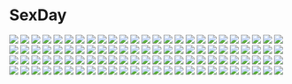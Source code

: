 # SexDay
![](https://konachan.com/jpeg/64582e846086d3ecc729a578c46e2ed3/Konachan.com%20-%2045369%20cc%20code_geass%20green_hair%20long_hair%20white%20yellow_eyes.jpg)
![](https://konachan.com/jpeg/6de3e1183fdc2d5b2ecd2a5b47ad57db/Konachan.com%20-%20245262%202girls%20aqua_eyes%20blonde_hair%20bow%20chibi%20computer%20gray_hair%20headband%20izumi_sagiri%20loli%20long_hair%20mintchoco%20orange_eyes%20twintails%20white%20yamada_elf.jpg)
![](https://konachan.com/image/cf10bcebb1c6511ca5ceb5d494ac344c/Konachan.com%20-%207597%20forget_me_not.jpg)
![](https://konachan.com/image/3df9ef080df4aa46ec8284390525ce70/Konachan.com%20-%20192599%20all_male%20blonde_hair%20blue_eyes%20gloves%20guilty_gear%20ky_kiske%20long_hair%20male%20min_%28minyinr%29%20ponytail%20sword%20weapon.jpg)
![](https://konachan.com/image/f02d8d48b67af2e04d394fe650c1dccc/Konachan.com%20-%20162355%20air%20blonde_hair%20blue_eyes%20bow%20bubbles%20kamio_misuzu%20misaki_kozue%20school_uniform%20water.jpg)
![](https://konachan.com/image/b95ae5dd9116db5d3ddba48cd583b5e3/Konachan.com%20-%20231029%20blonde_hair%20brown_eyes%20brown_hair%20crying%20dress%20hug%20hyanna-natsu%20loli%20long_hair%20male%20rin_%28shelter%29%20shelter%20short_hair%20socks%20tears.jpg)
![](https://konachan.com/image/c765168e41bcfc0c5ddeda7c94418f62/Konachan.com%20-%20100964%20cait%20dress%20red_eyes%20red_hair%20sword%20thighhighs%20weapon.jpg)
![](https://konachan.com/jpeg/c5df713c3e7587cda7ed726262d4c8f3/Konachan.com%20-%20265188%20aqua_eyes%20azur_lane%20bed%20breasts%20cleavage%20elbow_gloves%20garter_belt%20gloves%20hat%20long_hair%20stockings%20teddy_bear%20thighhighs%20twintails%20usamata%20white_hair.jpg)
![](https://konachan.com/jpeg/d9e98bb363515903d4d3353a9beb661e/Konachan.com%20-%20289753%20blue_hair%20boots%20breasts%20christmas%20cleavage%20cropped%20gloves%20hat%20navel%20nijisanji%20santa_hat%20shizuka_rin%20short_hair%20skirt%20snow%20uekusa%20yellow_eyes.jpg)
![](https://konachan.com/image/670abc7a6c11b7a3db58a40c9f9ab623/Konachan.com%20-%20195085%20anthropomorphism%20cameltoe%20kantai_collection%20kawamura_tenmei%20loli%20navel%20rensouhou-chan%20shimakaze_%28kancolle%29%20stockings%20tagme%20weapon%20white_hair.jpg)
![](https://konachan.com/image/7f39be038a1c7435e3afbf5be0f87701/Konachan.com%20-%2019883%20little_busters%21%20na-ga%20noumi_kudryavka.jpg)
![](https://konachan.com/image/7fe5ef6fded2263d226b1be7b6d478e9/Konachan.com%20-%2091583%20blue_eyes%20blue_hair%20brown_eyes%20brown_hair%20compa%20green_eyes%20group%20gust_%28character%29%20hyperdimension_neptunia%20if%20loli%20nisa%20orange_eyes%20orange_hair%20tsunako.jpg)
![](https://konachan.com/image/cad7fd654ec4412341ce30c0607fc9fb/Konachan.com%20-%20256347%20blend_s%20blush%20bondage%20braids%20crying%20flowers%20gray_hair%20green_eyes%20long_hair%20male%20night%20panties%20red_hair%20skirt%20sky%20stars%20tears%20trap%20underwear%20watermark.jpg)
![](https://konachan.com/jpeg/0878d3d985c438406fa91d2a9e615b7f/Konachan.com%20-%20107563%20demon%20dress%20erect_nipples%20koakuma%20long_hair%20midoriiro_no_shinzou%20touhou%20wings.jpg)
![](https://konachan.com/image/a72698d89e382a0d0e242db8dc9061b1/Konachan.com%20-%2020863%20flcl.jpg)
![](https://konachan.com/jpeg/76ab8159dea7e5f9ec8025fd3893563e/Konachan.com%20-%20264041%20black_hair%20braids%20censored%20cube%20game_cg%20kantoku%20long_hair%20nanase_sena%20panties%20pussy%20pussy_juice%20skirt_lift%20socks%20underwear%20upskirt%20vibrator.jpg)
![](https://konachan.com/image/7290a6c328e6aa9077782e42e0e174aa/Konachan.com%20-%2087285%20animal_ears%20ass%20blue_hair%20brown_eyes%20demon%20fang%20original%20panties%20purple%20skirt%20succubus%20tail%20thighhighs%20twintails%20underwear%20upskirt%20wings%20wink%20yukiwo.jpg)
![](https://konachan.com/jpeg/cdd7c68c6355a9e490e68f4b7f605802/Konachan.com%20-%20277111%20bandaid%20blood%20fang%20gradient%20gray_hair%20original%20pong_%28vndn124%29%20red_eyes%20ribbons%20school_uniform%20short_hair%20vampire.jpg)
![](https://konachan.com/image/d97be51a1c3948f09cb250d386934109/Konachan.com%20-%20161543%20building%20city%20kentarou%20landscape%20nobody%20original%20scenic.jpg)
![](https://konachan.com/image/98b62d5acc94014b3e0a95ae4862226b/Konachan.com%20-%20203303%202girls%20aqua_hair%20blue_hair%20breasts%20choker%20cleavage%20clouds%20cosmic_break%20green_eyes%20headband%20long_hair%20moon%20sky%20weapon%20wings%20yellow_eyes.jpg)
![](https://konachan.com/jpeg/a2e2c48032020f1ef13b7c00118dadb1/Konachan.com%20-%20289975%20nanomortis%20original%20polychromatic.jpg)
![](https://konachan.com/jpeg/6c6cac9f6a2e3bfc421fddffac9a64d1/Konachan.com%20-%20266164%20apron%20blue_eyes%20blue_hair%20breasts%20cameltoe%20chain%20cleavage%20dress%20garter_belt%20logo%20maid%20panties%20phone%20short_hair%20stockings%20thighhighs%20underwear%20weapon.jpg)
![](https://konachan.com/jpeg/4b481a40298ee367e193a04b9d3474ae/Konachan.com%20-%20258570%20bikini%20blue_eyes%20breasts%20cleavage%20fate_grand_order%20fate_%28series%29%20glasses%20mash_kyrielight%20navel%20pink_hair%20short_hair%20swimsuit%20ura1011%20white.jpg)
![](https://konachan.com/image/428e45bc25d6d6e7ab8b9451d7e900e8/Konachan.com%20-%207950%20berrys%20black_hair%20coca_cola%20drink%20sasaki_mutsumi%20sphere%20thighhighs%20tsukahara_yukino%20yellow_eyes.jpg)
![](https://konachan.com/image/a0390f6b6d3ee2159a193b09a486b53e/Konachan.com%20-%20159290%20bottle_miku%20hatsune_miku%20nishiizumi_tasuku%20vocaloid.jpg)
![](https://konachan.com/image/2b721994c8bbd72d309e35518cef33d6/Konachan.com%20-%2030126%20tagme%20triptych.jpg)
![](https://konachan.com/image/4f6d0fca24c8662f77b5ed0229fd1290/Konachan.com%20-%20159186%20black_hair%20brown_hair%20building%20glasses%20original%20scenic%20school_uniform%20short_hair%20sky%20yokoya.jpg)
![](https://konachan.com/image/e82df6ec449ae4e461c836e27d7ddc01/Konachan.com%20-%20209378%20barefoot%20bed%20bicolored_eyes%20bunny%20dress%20dressing%20kamachi_kamachi-ko%20kasugano_sora%20long_hair%20panties%20ribbons%20underwear%20white_hair%20yosuga_no_sora.jpg)
![](https://konachan.com/image/58959c0987c70a1930dd59a28ee6cd95/Konachan.com%20-%20101257%20animal%20bat%20dress%20flowers%20hat%20heiyuen%20moon%20red%20red_eyes%20remilia_scarlet%20rose%20signed%20thighhighs%20touhou%20vampire%20wings%20wristwear.jpg)
![](https://konachan.com/image/6cabd2d52647d6d72b4862aa13443c86/Konachan.com%20-%2053004%20katana%20konpaku_youmu%20sword%20touhou%20weapon.jpg)
![](https://konachan.com/image/ba4c9fe9d5d533fa034b24ec6163f674/Konachan.com%20-%20226007%205plus%20anthropomorphism%20girls_frontline%20gun%20m1_garand_%28girls_frontline%29%20pantyhose%20springfield_%28girls_frontline%29%20weapon.jpg)
![](https://konachan.com/jpeg/73de1dd889855531d3b9bb3d411fd3a9/Konachan.com%20-%20295892%20hyperdimension_neptunia%20neptune%20purple_heart%20tagme_%28artist%29%20watermark.jpg)
![](https://konachan.com/image/68301c12c27304e0d536ee9f960f4b54/Konachan.com%20-%20104739%20mystia_lorelei%20touhou%20wings%20yae_%28mono110%29.jpg)
![](https://konachan.com/jpeg/9519c49cd9b3ea3e3fc9476d0f5357fa/Konachan.com%20-%20207822%20blush%20breasts%20censored%20demon%20game_cg%20gloves%20horns%20long_hair%20nipples%20nopan%20penis%20pink_hair%20purple_eyes%20sayori%20smile%20succubus%20tail%20thighhighs%20wet%20wings.jpg)
![](https://konachan.com/image/237247ef8b1ec585eecac7f17850adb8/Konachan.com%20-%20130115%20ass%20blush%20breasts%20idolmaster%20nipples%20panties%20red_eyes%20shijou_takane%20thighhighs%20umakatsuhai%20underwear.jpg)
![](https://konachan.com/image/3e340e08246448d18e694e42b857da03/Konachan.com%20-%20161318%202girls%20angel%20christa_renz%20demon%20jin_chongtian%20pointed_ears%20shingeki_no_kyojin%20ymir_%28shingeki_no_kyojin%29.jpg)
![](https://konachan.com/image/b80629821d08fd7fbf8c2f1d3ff68c18/Konachan.com%20-%2010820%20air%20kamio_misuzu%20kirishima_kano%20tohno_minagi%20valentine.jpg)
![](https://konachan.com/jpeg/47f32f1247540606ada6ff0518d45ffe/Konachan.com%20-%20118886%20building%20game_cg%20nobody%20pulltop%20scenic%20shinsei_ni_shite_okasubekarazu.jpg)
![](https://konachan.com/image/fe6780610a611215df2768bfe4621d61/Konachan.com%20-%20120652%20black_hair%20blush%20breasts%20brown_hair%20hirasawa_yui%20k-on%21%20nakano_azusa%20nipples%20school_uniform%20twintails%20umihan%20yuri.jpg)
![](https://konachan.com/jpeg/725757f5e68768e3b30a908ff8658ceb/Konachan.com%20-%20117430%20blonde_hair%20blush%20breasts%20long_hair%20misako%20nipples%20no_bra%20purple_eyes%20ribbons%20third-party_edit%20touhou%20yakumo_yukari.jpg)
![](https://konachan.com/jpeg/a487b432581540c866f6850202581dac/Konachan.com%20-%2065364%20kuramoto_kaya.jpg)
![](https://konachan.com/image/f32062f0e80a011c865bfd09d82dc25f/Konachan.com%20-%2032528%20lisianthus%20nerine%20pointed_ears%20shuffle.jpg)
![](https://konachan.com/image/04945ec9bc51e617d0a9989a172d17cf/Konachan.com%20-%208116%20all_male%20blush%20happiness%20japanese_clothes%20male%20trap%20watarase_jun%20yukata.jpg)
![](https://konachan.com/image/ab53cf89fdaf2b77f4a17f1c73b8ddad/Konachan.com%20-%20216997%20anthropomorphism%20gray_hair%20ping_hai_%28zhanjian_shaonu%29%20yi_yu%20zhanjian_shaonu.jpg)
![](https://konachan.com/image/3cf7c2df4e5c449583a626b448bff1d8/Konachan.com%20-%2061140%20acryl%20dress%20hat%20hinanawi_tenshi%20long_hair%20monochrome%20nagae_iku%20ribbons%20touhou.jpg)
![](https://konachan.com/image/e948a6580247ff1c53c44a4d131c2c1b/Konachan.com%20-%20186738%20breasts%20brown_hair%20cleavage%20dress%20green_eyes%20long_hair%20original%20yuura.jpg)
![](https://konachan.com/image/702dda06ec2a5671189d1521c62cf2bb/Konachan.com%20-%2071149%20animal%20brown_eyes%20brown_hair%20cat%20dress%20makihara_mai%20scan%20seto_kouta%20shinigami_no_ballad%20summer_dress.jpg)
![](https://konachan.com/jpeg/8a5be63533311919bd9cdfec1b932b7a/Konachan.com%20-%20234346%20hibike%21_euphonium%20katou_hazuki%20kawashima_sapphire%20kousaka_reina%20nakasone_haiji%20oumae_kumiko%20scan.jpg)
![](https://konachan.com/image/b94a6b0baa027191efaa728ae8c7194f/Konachan.com%20-%20191288%20black_hair%20braids%20minawaya%20navel%20original%20shorts%20undressing.jpg)
![](https://konachan.com/image/087b6b9f9c72095df308b4db52d0294b/Konachan.com%20-%2013191%20all_male%20code_geass%20lelouch_lamperouge%20male.jpg)
![](https://konachan.com/image/9a0b6d20374e3908ec0110b0bc6c58dc/Konachan.com%20-%20125296%20censored%20game_cg%20green_eyes%20hayami_mai%20headband%20jpeg_artifacts%20lunaris_filia%20nipples%20penis%20pussy_juice%20red_hair%20whirlpool.jpg)
![](https://konachan.com/jpeg/4c7fb5420f66ddcd8f466ac78776be8a/Konachan.com%20-%20294148%20azur_lane%20blue_hair%20bow%20breasts%20cape%20choker%20cleavage%20cross%20glasses%20gloves%20gray_hair%20green_eyes%20long_hair%20red_eyes%20ribbons%20riichu%20waifu2x%20wink.jpg)
![](https://konachan.com/jpeg/43ffa1b31d08950f9f338e177642bcf5/Konachan.com%20-%20123606%20flowers%20himekaidou_hatate%20monochrome%20ryuu%20touhou%20twintails%20wings.jpg)
![](https://konachan.com/image/51b81158e002df5891b6a07ac7142448/Konachan.com%20-%2085230%20black_hair%20blood_%28anime%29%20flowers%20haji%20katana%20orange_eyes%20otonashi_saya%20rose%20school_uniform%20short_hair%20sword%20weapon.jpg)
![](https://konachan.com/jpeg/31832f8ded4df587c570fd7ce06c87f6/Konachan.com%20-%20216148%20boots%20bow%20corset%20flowers%20gloves%20gray_eyes%20gray_hair%20kagiyama_hina%20long_hair%20miyakure%20pantyhose%20ribbons%20skirt%20touhou%20tree%20umbrella%20wristwear.jpg)
![](https://konachan.com/image/75e32274d83d99d3d35be885a99ea406/Konachan.com%20-%20289688%20anthropomorphism%20azur_lane%20blonde_hair%20breasts%20cleavage%20formidable_%28azur_lane%29%20goth-loli%20lolita_fashion%20long_hair%20red_eyes%20signed%20youqiniang.jpg)
![](https://konachan.com/image/ff133521ab30ad52aa7a0bfabe859fb5/Konachan.com%20-%20221898%20admiral_%28kancolle%29%20anthropomorphism%20fingering%20kantai_collection%20komone_ushio%20mutsuki_%28kancolle%29.jpg)
![](https://konachan.com/image/ba251b0057d8007e60f9d6b0f113dfcf/Konachan.com%20-%20177373%20anthropomorphism%20breasts%20cosplay%20hat%20nagae_iku%20pink_eyes%20purple_hair%20school_swimsuit%20short_hair%20swimsuit%20touhou%20wet%20zan_%28harukahime%29.jpg)
![](https://konachan.com/image/d27ece595bc0857790891d1a3b5110ea/Konachan.com%20-%2082783%20ciel%20cigarette%20fate_stay_night%20fate_%28series%29%20glasses%20kara_no_kyoukai%20kokutou_azaka%20kuonji_alice%20smoking%20tie%20tohsaka_rin%20tsukii_tsukato.jpg)
![](https://konachan.com/image/23eff6b537f798ae8b64d15c79cc89d7/Konachan.com%20-%20127858%20all_male%20asch%20jpeg_artifacts%20liduke%20luke_fon_fabre%20male%20tagme%20tales_of_the_abyss.jpg)
![](https://konachan.com/image/d867ef7b44dd2c915dc6fac56dea95e9/Konachan.com%20-%20211157%202girls%20anthropomorphism%20black_hair%20green_eyes%20headband%20heco_%28mama%29%20kantai_collection%20long_hair%20navel%20red_eyes%20twintails%20white_hair%20zuikaku_%28kancolle%29.jpg)
![](https://konachan.com/image/dee59807031065124a76c4639a57107b/Konachan.com%20-%20178319%20akairo_no_mako%20anthropomorphism%20blush%20bra%20breasts%20brown_eyes%20gray%20gray_hair%20headband%20kantai_collection%20long_hair%20navel%20panties%20thighhighs%20underwear.jpg)
![](https://konachan.com/image/5532cd43cee2a9d22bcdd6419ee7a56c/Konachan.com%20-%20125630%20all_male%20blonde_hair%20death_note%20male%20mello%20short_hair%20sunglasses.jpg)
![](https://konachan.com/image/d218d7d1c467dd34dfe225f17ea7e91b/Konachan.com%20-%2099326%20gumi%20happy_synthesizer_%28vocaloid%29%20just_a_game_%28vocaloid%29%20matryoshka_%28vocaloid%29%20mosaic_roll_%28vocaloid%29%20poker_face_%28vocaloid%29%20vocaloid.jpg)
![](https://konachan.com/image/f08a7b7cec3cb644b2a3eb841280d6d0/Konachan.com%20-%20213847%20bow%20brown_eyes%20brown_hair%20building%20city%20long_hair%20original%20skirt%20thighhighs%20twintails%20yuuji_%28yujikazakiri%29.jpg)
![](https://konachan.com/image/09db369119b56abe6a094a9c7cf34c37/Konachan.com%20-%2014130%20eclair%20kiddy_grade%20lumiere.jpg)
![](https://konachan.com/jpeg/a63c9a6c122f8bcf5c3830a92fd90aad/Konachan.com%20-%20236364%20aqua_eyes%20bed%20book%20chibi%20computer%20doll%20drink%20food%20game_console%20hyanna-natsu%20original%20overwatch%20pink_hair%20short_hair%20shorts%20transparent%20watermark.jpg)
![](https://konachan.com/image/fe3fde3de1d5ec08e525ead76f05ed0f/Konachan.com%20-%20130084%20baka_to_test_to_shoukanjuu%20himeji_mizuki%20kirishima_shouko%20sakamoto_yuuji%20shimada_minami%20yoshii_akihisa.jpg)
![](https://konachan.com/jpeg/e1d72987308f806ccfa85b84f84b1eda/Konachan.com%20-%20272481%20blonde_hair%20braids%20close%20headband%20long_hair%20maquia%20necomi%20petals%20red_eyes%20ribbons%20sayonara_no_asa_ni_yakusoku_no_hana_wo_kazarou%20signed%20tears%20waifu2x.jpg)
![](https://konachan.com/image/48610a0c18d569e9e84d211e16eeb0c4/Konachan.com%20-%2055934%20aria%20aria_pokoteng%20mizunashi_akari.jpg)
![](https://konachan.com/image/9014163956080d08333ca310100e5eb4/Konachan.com%20-%205853%202girls%20blonde_hair%20brown_eyes%20fukuzawa_yumi%20kamiya_yu%20maria-sama_ga_miteru%20ogasawara_sachiko%20ribbons%20valentine%20wink.jpg)
![](https://konachan.com/image/da086ca51a7dcf35ae966e7d7c376d3f/Konachan.com%20-%20185500%20armor%20blonde_hair%20blue_hair%20breasts%20brown_hair%20choker%20cleavage%20crown%20dress%20flowers%20gloves%20group%20hat%20headphones%20male%20navel%20necklace%20watermark.jpg)
![](https://konachan.com/image/d44c67ad781ac00ff34ea761ef0a5eeb/Konachan.com%20-%2080274%20bicolored_eyes%20hatsune_miku%20scar%20sumi_%2838page%29%20vocaloid.jpg)
![](https://konachan.com/jpeg/6b6bd7b8cc9db37fe0bb323100f385e2/Konachan.com%20-%20176166%20bed%20hewsack%20original.jpg)
![](https://konachan.com/image/caaae512e97c073b8480451a4f4eeef4/Konachan.com%20-%2082076%20akiyama_mio%20black_hair%20blue_eyes%20close%20k-on%21%20watermark.jpg)
![](https://konachan.com/jpeg/c9cae414686ac811dbf7d42af4019144/Konachan.com%20-%20294084%20blush%20brown_eyes%20brown_hair%20candy%20cropped%20idolmaster%20idolmaster_cinderella_girls%20lollipop%20shimamura_uzuki%20thighhighs%20waifu2x%20yoyomura.jpg)
![](https://konachan.com/image/6276a684f4d4b22ff9361649d59e7101/Konachan.com%20-%20192371%20blue_hair%20brown_hair%20clouds%20feathers%20green_eyes%20group%20headband%20lilikou%20long_hair%20red_eyes%20ribbons%20short_hair%20skirt%20sky%20thighhighs%20twintails.jpg)
![](https://konachan.com/image/c0dd6a501001576c748823fcdaebb34d/Konachan.com%20-%2062137%20akaba_chizuru%20bikini%20breasts%20cleavage%20group%20navel%20pool%20sakurano_kurimu%20scan%20seitokai_no_ichizon%20shiina_mafuyu%20shiina_minatsu%20swim_ring%20swimsuit.jpg)
![](https://konachan.com/image/40694b947207d3ff5cbef9d06003d787/Konachan.com%20-%2029907%20aika_s_granzchesta%20akira_e_ferrari%20alice_carroll%20alicia_florence%20aria%20athena_glory%20dark_skin%20maa%20mizunashi_akari.jpg)
![](https://konachan.com/jpeg/514595cb4de616da1dea588980a7f9fd/Konachan.com%20-%20221390%20just_be_friends_%28vocaloid%29%20megurine_luka%20savi_%28byakushimc%29%20vocaloid.jpg)
![](https://konachan.com/jpeg/7827ee2067c518a0721c1e8bcd4b76da/Konachan.com%20-%20287846%20atelier%20blue_eyes%20blush%20boots%20braids%20clouds%20cruel_gz%20fang%20glasses%20gloves%20group%20hat%20headband%20long_hair%20male%20navel%20red_hair%20shorts%20skirt%20sky%20staff.jpg)
![](https://konachan.com/jpeg/ae934350dda37708a008164f6a2a27f6/Konachan.com%20-%20233086%20ass%20blush%20bow%20breasts%20brown_hair%20kichiroku%20long_hair%20minami_kotori%20navel%20nipples%20nude%20ribbons%20third-party_edit%20yellow_eyes.jpg)
![](https://konachan.com/jpeg/4c2056e960aa833b24b396f9429d1538/Konachan.com%20-%20283403%20blue_eyes%20breasts%20carnelian%20gloves%20hat%20long_hair%20military%20nipples%20open_shirt%20panties%20panty_pull%20pussy%20scan%20thighhighs%20uncensored%20underwear%20uniform.jpg)
![](https://konachan.com/image/5057f280c2f26ea94ab3f3680562aa07/Konachan.com%20-%2045413%20golden_darkness%20to_love_ru%20white.jpg)
![](https://konachan.com/image/45b269752a37c01fc8f8c2d6ace56ce0/Konachan.com%20-%20160161%20animal%20book%20bubbles%20chain%20fish%20murasa_minamitsu%20school_uniform%20tears%20touhou%20ugume%20underwater%20water.jpg)
![](https://konachan.com/image/e0710483b2fd22ff967666943b6be52a/Konachan.com%20-%2059020%20as109%20book%20brown_eyes%20dress%20goth-loli%20headphones%20lolita_fashion%20nagato_yuki%20purple_hair%20suzumiya_haruhi_no_yuutsu%20thighhighs%20white.jpg)
![](https://konachan.com/image/fe0a6e35db49ebbca62ae622e4172ed3/Konachan.com%20-%20297397%20bicolored_eyes%20close%20flowers%20glasses%20leaves%20original%20red_hair%20see_through%20short_hair%20signed%20tajima_yukie.jpg)
![](https://konachan.com/jpeg/c5d6b61ca324a698b583db118a322e77/Konachan.com%20-%20272722%20ass%20ball%20blue_hair%20blush%20breasts%20game_cg%20long_hair%20mirror_%28game%29%20nipples%20pussy%20succubus_leah%20tagme_%28artist%29%20thighhighs%20uncensored%20yellow_eyes.jpg)
![](https://konachan.com/jpeg/7f4d9ae2f44355ee71a34768cfe4d321/Konachan.com%20-%20304740%20blush%20bow%20cherry_blossoms%20flowers%20grass%20gray_hair%20headband%20long_hair%20original%20phone%20school_uniform%20skirt%20spring%20thighhighs%20yennineii%20zettai_ryouiki.jpg)
![](https://konachan.com/jpeg/5a6622e5f330631a643246a39a0c5865/Konachan.com%20-%20199182%202girls%20ass%20bed%20blue_hair%20blush%20brown_hair%20cropped%20erect_nipples%20food%20ice_cream%20no_bra%20nopan%20panties%20porno_switch%20see_through%20underwear.jpg)
![](https://konachan.com/jpeg/948719b5691b67c55a8c4b85387f0161/Konachan.com%20-%20252079%20black_hair%20blue_eyes%20bra%20collar%20homunculus%20long_hair%20navel%20panties%20pink%20thighhighs%20tie%20underwear.jpg)
![](https://konachan.com/jpeg/c30b0ba60aac35d184446d5a5fb8fe2d/Konachan.com%20-%20267796%20annin_doufu%20brown_eyes%20brown_hair%20clouds%20flowers%20idolmaster%20idolmaster_cinderella_girls%20long_hair%20necklace%20ogata_chieri%20shorts%20sky%20tree%20twintails.jpg)
![](https://konachan.com/jpeg/81d538d6efcc80758b22ecb49451e627/Konachan.com%20-%2054766%20close%20loli%20mio%20needless%20topless%20vector.jpg)
![](https://konachan.com/jpeg/f5f3202b4c572351ba81b926eb9417ac/Konachan.com%20-%20203948%20bow%20headphones%20love_live%21_school_idol_project%20mafuyu_%28chibi21%29%20school_uniform%20twintails%20yazawa_nico.jpg)
![](https://konachan.com/image/7fc41bbddc2af3d4044bd8c08178621c/Konachan.com%20-%20178846%20bai_yemeng%20blue_hair%20blush%20breasts%20cleavage%20eyepatch%20japanese_clothes%20kimono%20panties%20short_hair%20takanashi_rikka%20thighhighs%20underwear.jpg)
![](https://konachan.com/image/24ef209342925e8a62ad8cd48510a2fe/Konachan.com%20-%20142803%202girls%20bed%20breasts%20ke-ta%20konpaku_youmu%20nipples%20nude%20pink_hair%20red_eyes%20saigyouji_yuyuko%20short_hair%20sleeping%20touhou%20white_hair%20yuri.jpg)
![](https://konachan.com/image/c53f65842bb283516e5c0a6209e6f58c/Konachan.com%20-%20143822%20armor%20ayano_keiko%20brown_hair%20grass%20jpeg_artifacts%20red_eyes%20short_hair%20sword_art_online%20thighhighs%20twintails%20yuihara.jpg)
![](https://konachan.com/image/912ca34ce8b528e8094ec2af2ac334bd/Konachan.com%20-%2014278%20anthropomorphism%20os-tan%20windows%20xp.jpg)
![](https://konachan.com/jpeg/5410ba8ad7f7ff10b127e44684971193/Konachan.com%20-%20284655%20beni_shake%20blush%20close%20fate_grand_order%20fate_%28series%29%20gradient%20jeanne_d%27arc_alter%20short_hair%20signed%20waifu2x%20white_hair%20yellow_eyes.jpg)
![](https://konachan.com/jpeg/56c551138793572b65ee80ad54f55f16/Konachan.com%20-%20262067%20barefoot%20bikini%20blonde_hair%20blush%20braids%20breasts%20dualscreen%20fate_%28series%29%20green_eyes%20long_hair%20nipples%20no_bra%20pussy%20scan%20swimsuit%20uncensored%20wristwear.jpg)
